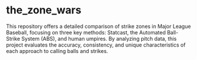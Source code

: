 # the_zone_wars

This repository offers a detailed comparison of strike zones in Major League Baseball, focusing on three key methods: Statcast, the Automated Ball-Strike System (ABS), and human umpires. By analyzing pitch data, this project evaluates the accuracy, consistency, and unique characteristics of each approach to calling balls and strikes.
